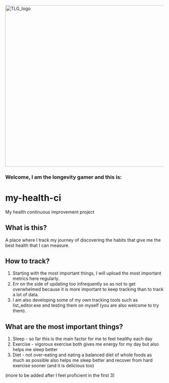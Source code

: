 <img width="512" alt="TLG_logo" src="https://github.com/user-attachments/assets/b94b009d-539b-488a-b8d1-183df51bfb12">

### Welcome, I am the longevity gamer and this is:

# my-health-ci
My health continuous improvement project

## What is this?
A place where I track my journey of discovering the habits that give me the best health that I can measure.

## How to track?
1. Starting with the most important things, I will upload the most important metrics here regularly.
0. Err on the side of updating too infrequently so as not to get overwhelmed because it is more important to keep tracking than to track a lot of data.
0. I am also developing some of my own tracking tools such as list_editor.exe and testing them on myself (you are also welcome to try them).

## What are the most important things?
1. Sleep - so far this is the main factor for me to feel healthy each day
2. Exercise - vigorous exercise both gives me energy for my day but also helps me sleep better
3. Diet - not over-eating and eating a balanced diet of whole foods as much as possible also helps me sleep better and recover from hard exercise sooner (and it is delicious too)

(more to be added after I feel proficient in the first 3)

